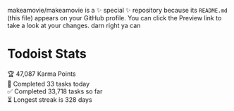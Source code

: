 makeamovie/makeamovie is a ✨ special ✨ repository because its `README.md` (this file) appears on your GitHub profile.
You can click the Preview link to take a look at your changes. darn right ya can

# Todoist Stats

<!-- TODO-IST:START -->
🏆  47,087 Karma Points           
🌸  Completed 33 tasks today           
✅  Completed 33,718 tasks so far           
⏳  Longest streak is 328 days
<!-- TODO-IST:END -->